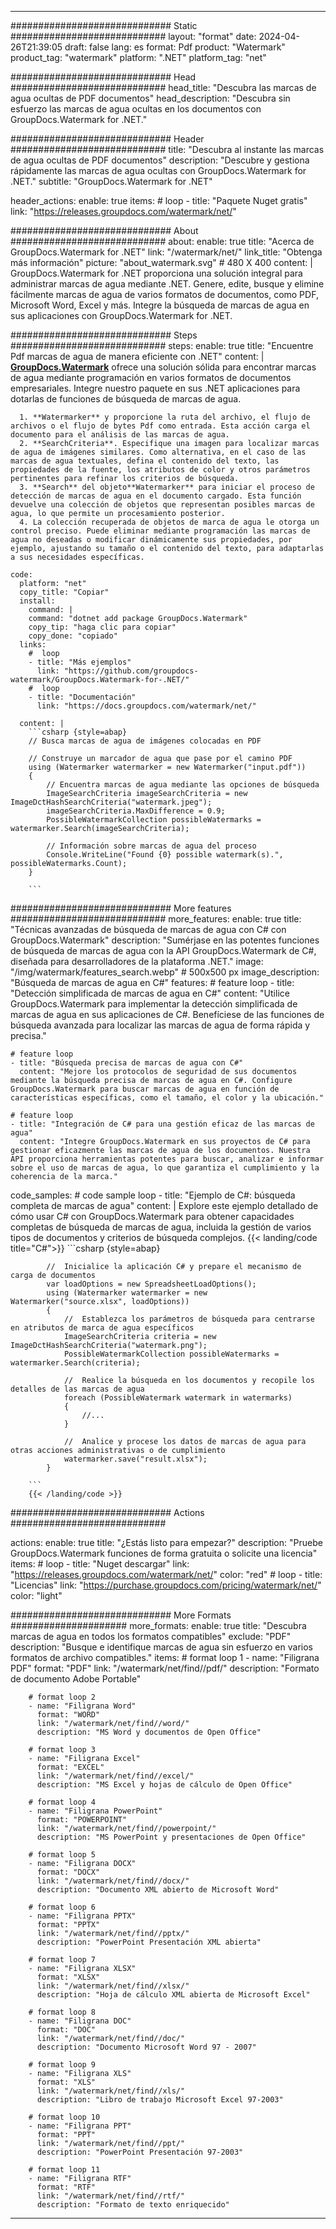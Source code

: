 
---
############################# Static ############################
layout: "format"
date:  2024-04-26T21:39:05
draft: false
lang: es
format: Pdf
product: "Watermark"
product_tag: "watermark"
platform: ".NET"
platform_tag: "net"

############################# Head ############################
head_title: "Descubra las marcas de agua ocultas de PDF documentos"
head_description: "Descubra sin esfuerzo las marcas de agua ocultas en los documentos con GroupDocs.Watermark for .NET."

############################# Header ############################
title: "Descubra al instante las marcas de agua ocultas de PDF documentos" 
description: "Descubre y gestiona rápidamente las marcas de agua ocultas con GroupDocs.Watermark for .NET."
subtitle: "GroupDocs.Watermark for .NET" 

header_actions:
  enable: true
  items:
    #  loop
    - title: "Paquete Nuget gratis"
      link: "https://releases.groupdocs.com/watermark/net/"
      
############################# About ############################
about:
    enable: true
    title: "Acerca de GroupDocs.Watermark for .NET"
    link: "/watermark/net/"
    link_title: "Obtenga más información"
    picture: "about_watermark.svg" # 480 X 400
    content: |
       GroupDocs.Watermark for .NET proporciona una solución integral para administrar marcas de agua mediante .NET. Genere, edite, busque y elimine fácilmente marcas de agua de varios formatos de documentos, como PDF, Microsoft Word, Excel y más. Integre la búsqueda de marcas de agua en sus aplicaciones con GroupDocs.Watermark for .NET.

############################# Steps ############################
steps:
    enable: true
    title: "Encuentre Pdf marcas de agua de manera eficiente con .NET"
    content: |
      **[GroupDocs.Watermark](https://products.groupdocs.com/watermark/net/)** ofrece una solución sólida para encontrar marcas de agua mediante programación en varios formatos de documentos empresariales. Integre nuestro paquete en sus .NET aplicaciones para dotarlas de funciones de búsqueda de marcas de agua.
      
      1. **Watermarker** y proporcione la ruta del archivo, el flujo de archivos o el flujo de bytes Pdf como entrada. Esta acción carga el documento para el análisis de las marcas de agua.
      2. **SearchCriteria**. Especifique una imagen para localizar marcas de agua de imágenes similares. Como alternativa, en el caso de las marcas de agua textuales, defina el contenido del texto, las propiedades de la fuente, los atributos de color y otros parámetros pertinentes para refinar los criterios de búsqueda.
      3. **Search** del objeto**Watermarker** para iniciar el proceso de detección de marcas de agua en el documento cargado. Esta función devuelve una colección de objetos que representan posibles marcas de agua, lo que permite un procesamiento posterior.
      4. La colección recuperada de objetos de marca de agua le otorga un control preciso. Puede eliminar mediante programación las marcas de agua no deseadas o modificar dinámicamente sus propiedades, por ejemplo, ajustando su tamaño o el contenido del texto, para adaptarlas a sus necesidades específicas.
   
    code:
      platform: "net"
      copy_title: "Copiar"
      install:
        command: |
        command: "dotnet add package GroupDocs.Watermark"
        copy_tip: "haga clic para copiar"
        copy_done: "copiado"
      links:
        #  loop
        - title: "Más ejemplos"
          link: "https://github.com/groupdocs-watermark/GroupDocs.Watermark-for-.NET/"
        #  loop
        - title: "Documentación"
          link: "https://docs.groupdocs.com/watermark/net/"
          
      content: |
        ```csharp {style=abap}
        // Busca marcas de agua de imágenes colocadas en PDF

        // Construye un marcador de agua que pase por el camino PDF
        using (Watermarker watermarker = new Watermarker("input.pdf"))
        {
            // Encuentra marcas de agua mediante las opciones de búsqueda
            ImageSearchCriteria imageSearchCriteria = new ImageDctHashSearchCriteria("watermark.jpeg");
            imageSearchCriteria.MaxDifference = 0.9;
            PossibleWatermarkCollection possibleWatermarks = watermarker.Search(imageSearchCriteria);

            // Información sobre marcas de agua del proceso
            Console.WriteLine("Found {0} possible watermark(s).", possibleWatermarks.Count);
        }
        
        ```  

############################# More features ############################
more_features:
  enable: true
  title: "Técnicas avanzadas de búsqueda de marcas de agua con C# con GroupDocs.Watermark"
  description: "Sumérjase en las potentes funciones de búsqueda de marcas de agua con la API GroupDocs.Watermark de C#, diseñada para desarrolladores de la plataforma .NET."
  image: "/img/watermark/features_search.webp" # 500x500 px
  image_description: "Búsqueda de marcas de agua en C#"
  features:
    # feature loop
    - title: "Detección simplificada de marcas de agua en C#"
      content: "Utilice GroupDocs.Watermark para implementar la detección simplificada de marcas de agua en sus aplicaciones de C#. Benefíciese de las funciones de búsqueda avanzada para localizar las marcas de agua de forma rápida y precisa."

    # feature loop
    - title: "Búsqueda precisa de marcas de agua con C#"
      content: "Mejore los protocolos de seguridad de sus documentos mediante la búsqueda precisa de marcas de agua en C#. Configure GroupDocs.Watermark para buscar marcas de agua en función de características específicas, como el tamaño, el color y la ubicación."

    # feature loop
    - title: "Integración de C# para una gestión eficaz de las marcas de agua"
      content: "Integre GroupDocs.Watermark en sus proyectos de C# para gestionar eficazmente las marcas de agua de los documentos. Nuestra API proporciona herramientas potentes para buscar, analizar e informar sobre el uso de marcas de agua, lo que garantiza el cumplimiento y la coherencia de la marca."
      
  code_samples:
    # code sample loop
    - title: "Ejemplo de C#: búsqueda completa de marcas de agua"
      content: |
        Explore este ejemplo detallado de cómo usar C# con GroupDocs.Watermark para obtener capacidades completas de búsqueda de marcas de agua, incluida la gestión de varios tipos de documentos y criterios de búsqueda complejos.
        {{< landing/code title="C#">}}
        ```csharp {style=abap}
        
            //  Inicialice la aplicación C# y prepare el mecanismo de carga de documentos
            var loadOptions = new SpreadsheetLoadOptions();
            using (Watermarker watermarker = new Watermarker("source.xlsx", loadOptions))
            {
                //  Establezca los parámetros de búsqueda para centrarse en atributos de marca de agua específicos
                ImageSearchCriteria criteria = new ImageDctHashSearchCriteria("watermark.png");
                PossibleWatermarkCollection possibleWatermarks = watermarker.Search(criteria);

                //  Realice la búsqueda en los documentos y recopile los detalles de las marcas de agua
                foreach (PossibleWatermark watermark in watermarks)
                {
                    //...
                }

                //  Analice y procese los datos de marcas de agua para otras acciones administrativas o de cumplimiento
                watermarker.save("result.xlsx");
            }

        ```
        {{< /landing/code >}}


############################# Actions ############################

actions:
  enable: true
  title: "¿Estás listo para empezar?"
  description: "Pruebe GroupDocs.Watermark funciones de forma gratuita o solicite una licencia"
  items:
    #  loop
    - title: "Nuget descargar"
      link: "https://releases.groupdocs.com/watermark/net/"
      color: "red"
        #  loop
    - title: "Licencias"
      link: "https://purchase.groupdocs.com/pricing/watermark/net/"
      color: "light"


############################# More Formats #####################
more_formats:
    enable: true
    title: "Descubra marcas de agua en todos los formatos compatibles"
    exclude: "PDF"
    description: "Busque e identifique marcas de agua sin esfuerzo en varios formatos de archivo compatibles."
    items: 
        # format loop 1
        - name: "Filigrana PDF"
          format: "PDF"
          link: "/watermark/net/find//pdf/"
          description: "Formato de documento Adobe Portable"

        # format loop 2
        - name: "Filigrana Word"
          format: "WORD"
          link: "/watermark/net/find//word/"
          description: "MS Word y documentos de Open Office"
          
        # format loop 3
        - name: "Filigrana Excel"
          format: "EXCEL"
          link: "/watermark/net/find//excel/"
          description: "MS Excel y hojas de cálculo de Open Office"

        # format loop 4
        - name: "Filigrana PowerPoint"
          format: "POWERPOINT"
          link: "/watermark/net/find//powerpoint/"
          description: "MS PowerPoint y presentaciones de Open Office"

        # format loop 5
        - name: "Filigrana DOCX"
          format: "DOCX"
          link: "/watermark/net/find//docx/"
          description: "Documento XML abierto de Microsoft Word"
          
        # format loop 6
        - name: "Filigrana PPTX"
          format: "PPTX"
          link: "/watermark/net/find//pptx/"
          description: "PowerPoint Presentación XML abierta"
          
        # format loop 7
        - name: "Filigrana XLSX"
          format: "XLSX"
          link: "/watermark/net/find//xlsx/"
          description: "Hoja de cálculo XML abierta de Microsoft Excel"

        # format loop 8
        - name: "Filigrana DOC"
          format: "DOC"
          link: "/watermark/net/find//doc/"
          description: "Documento Microsoft Word 97 - 2007"

        # format loop 9
        - name: "Filigrana XLS"
          format: "XLS"
          link: "/watermark/net/find//xls/"
          description: "Libro de trabajo Microsoft Excel 97-2003"

        # format loop 10
        - name: "Filigrana PPT"
          format: "PPT"
          link: "/watermark/net/find//ppt/"
          description: "PowerPoint Presentación 97-2003"

        # format loop 11
        - name: "Filigrana RTF"
          format: "RTF"
          link: "/watermark/net/find//rtf/"
          description: "Formato de texto enriquecido"

---
